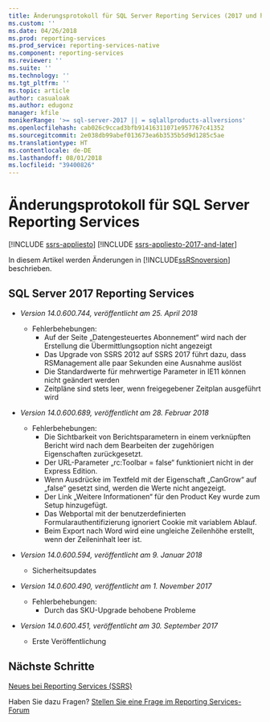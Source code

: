 ```yaml
---
title: Änderungsprotokoll für SQL Server Reporting Services (2017 und höher) | Microsoft-Dokumentation
ms.custom: ''
ms.date: 04/26/2018
ms.prod: reporting-services
ms.prod_service: reporting-services-native
ms.component: reporting-services
ms.reviewer: ''
ms.suite: ''
ms.technology: ''
ms.tgt_pltfrm: ''
ms.topic: article
author: casualoak
ms.author: edugonz
manager: kfile
monikerRange: '>= sql-server-2017 || = sqlallproducts-allversions'
ms.openlocfilehash: cab026c9ccad3bfb91416311071e957767c41352
ms.sourcegitcommit: 2e038db99abef013673ea6b3535b5d9d1285c5ae
ms.translationtype: HT
ms.contentlocale: de-DE
ms.lasthandoff: 08/01/2018
ms.locfileid: "39400826"
---
```

# <a name="change-log-for-sql-server-reporting-services"></a>Änderungsprotokoll für SQL Server Reporting Services

[!INCLUDE [ssrs-appliesto](../includes/ssrs-appliesto.md)] [!INCLUDE [ssrs-appliesto-2017-and-later](../includes/ssrs-appliesto-2017-and-later.md)] 

In diesem Artikel werden Änderungen in [!INCLUDE[ssRSnoversion](../includes/ssrsnoversion-md.md)] beschrieben. 

## <a name="sql-server-2017-reporting-services"></a>SQL Server 2017 Reporting Services 

- *Version 14.0.600.744, veröffentlicht am 25. April 2018* 
    - Fehlerbehebungen:
        - Auf der Seite „Datengesteuertes Abonnement“ wird nach der Erstellung die Übermittlungsoption nicht angezeigt
        - Das Upgrade von SSRS 2012 auf SSRS 2017 führt dazu, dass RSManagement alle paar Sekunden eine Ausnahme auslöst
        - Die Standardwerte für mehrwertige Parameter in IE11 können nicht geändert werden
        - Zeitpläne sind stets leer, wenn freigegebener Zeitplan ausgeführt wird

- *Version 14.0.600.689, veröffentlicht am 28. Februar 2018* 
    - Fehlerbehebungen:
        - Die Sichtbarkeit von Berichtsparametern in einem verknüpften Bericht wird nach dem Bearbeiten der zugehörigen Eigenschaften zurückgesetzt.
        - Der URL-Parameter „rc:Toolbar = false“ funktioniert nicht in der Express Edition.
        - Wenn Ausdrücke im Textfeld mit der Eigenschaft „CanGrow“ auf „false“ gesetzt sind, werden die Werte nicht angezeigt.
        - Der Link „Weitere Informationen“ für den Product Key wurde zum Setup hinzugefügt.
        - Das Webportal mit der benutzerdefinierten Formularauthentifizierung ignoriert Cookie mit variablem Ablauf.
        - Beim Export nach Word wird eine ungleiche Zeilenhöhe erstellt, wenn der Zeileninhalt leer ist.

- *Version 14.0.600.594, veröffentlicht am 9. Januar 2018*
    - Sicherheitsupdates

- *Version 14.0.600.490, veröffentlicht am 1. November 2017* 
    - Fehlerbehebungen:
        - Durch das SKU-Upgrade behobene Probleme

- *Version 14.0.600.451, veröffentlicht am 30. September 2017* 
    - Erste Veröffentlichung

## <a name="next-steps"></a>Nächste Schritte

[Neues bei Reporting Services (SSRS)](what-s-new-in-sql-server-reporting-services-ssrs.md)   

Haben Sie dazu Fragen? [Stellen Sie eine Frage im Reporting Services-Forum](http://go.microsoft.com/fwlink/?LinkId=620231)

